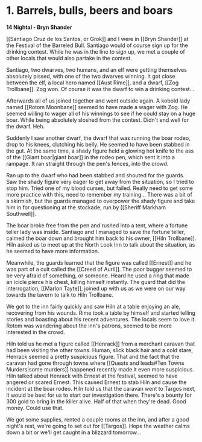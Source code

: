 # 1. Barrels, bulls, beers and boars

**14 Nightal - Bryn Shander**

[[Santiago Cruz de los Santos, or Grok]] and I were in [[Bryn Shander]] at the Festival of the Barreled Bull. Santiago would of course sign up for the drinking contest. While he was in the line to sign up, we met a couple of other locals that would also partake in the contest.

Santiago, two dwarves, two humans, and an elf were getting themselves absolutely pissed, with one of the two dwarves winning. It got close between the elf, a local hero named [[Aust Rime]], and a dwarf, [[Zog Trollbane]]. Zog won. Of course it was the dwarf to win a drinking contest...

Afterwards all of us joined together and went outside again. A kobold lady named [[Rotom Moonbane]] seemed to have made a wager with Zog. He seemed willing to wager all of his winnings to see if he could stay on a huge boar. While being absolutely sloshed from the contest. Didn't end well for the dwarf. Heh.

Suddenly I saw another dwarf, the dwarf that was running the boar rodeo, drop to his knees, clutching his belly. He seemed to have been stabbed in the gut. At the same time, a shady figure held a glowing hot knife to the ass of the [[Giant boar|giant boar]] in the rodeo pen, which sent it into a rampage. It ran straight through the pen's fences, into the crowd.

Ran up to the dwarf who had been stabbed and shouted for the guards. Saw the shady figure very eager to get away from the situation, so I tried to stop him. Tried one of my blood curses, but failed. Really need to get some more practice with this, need to remember my training... There was a bit of a skirmish, but the guards managed to overpower the shady figure and take him in for questioning at the stockade, run by [[Sheriff Markham Southwell]].

The boar broke free from the pen and rushed into a tent, where a fortune teller lady was inside. Santiago and I managed to save the fortune teller, calmed the boar down and brought him back to his owner, [[Hiln Trollbane]]. Hiln asked us to meet up at the North Look Inn to talk about the situation, as he seemed to have more information.

Meanwhile, the guards learned that the figure was called [[Ernest]] and he was part of a cult called the [[Creed of Auril]]. The poor bugger seemed to be very afraid of something, or someone. Heard he used a ring that made an icicle pierce his chest, killing himself instantly. The guard that did the interrogation, [[Marlon Tayte]], joined up with us as we were on our way towards the tavern to talk to Hiln Trollbane.

We got to the inn fairly quickly and saw Hiln at a table enjoying an ale, recovering from his wounds. Rime took a table by himself and started telling stories and boasting about his recent adventures. The locals seem to love it. Rotom was wandering about the inn's patrons, seemed to be more interested in the crowd.

Hiln told us he met a figure called [[Henrack]] from a merchant caravan that had been visiting the other towns. Human, slick black hair and a cold stare, Henrack seemed a pretty suspicious figure. That and the fact that the caravan had gone through towns where [[Quests and leads#Ten Towns Murders|some murders]] happened recently made it even more suspicious. Hiln talked about Henrack with Ernest at the festival, seemed to have angered or scared Ernest. This caused Ernest to stab Hiln and cause the incident at the boar rodeo. Hiln told us that the caravan went to Targos next, it would be best for us to start our investigation there. There's a bounty for 300 gold to bring in the killer alive. Half of that when they're dead. Good money. Could use that.

We got some supplies, rented a couple rooms at the inn, and after a good night's rest, we're going to set out for [[Targos]]. Hope the weather calms down a bit or we'll get caught in a blizzard tomorrow...